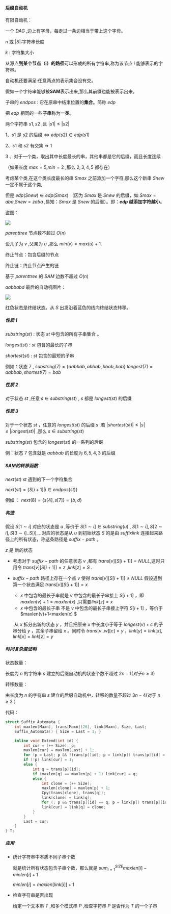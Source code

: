 #### 后缀自动机

有限自动机：

一个 $DAG$ ,边上有字母，每走过一条边相当于带上这个字母。

$n$ 或 $|S|$:字符串长度

$k$ : 字符集大小

从源点**到某个节点（i）的路径**可以形成的所有字符串,称为该节点 $i$ 能够表示的字符串。

自动机还要满足:任意两点的表示集合没有交。

假如一个字符串能够被**SAM**表示出来,那么其前缀也能被表示出来。

子串的 $endpos$ : 它在原串中结束位置的**集合**。简称 $edp$

把 $edp$ 相同的一些**子串**称为**一类**。

两个字符串 $s1,s2$ ,且 $|s1| \leq |s2|$ 

$1$、$s1$ 是 $s2$ 的后缀 $\Leftrightarrow$  $edp(s2) \in edp(s1)$

$2$、$s1$ 和 $s2$ 有交集 $\Rightarrow$ $1$ 

$3$ 、对于一个类，取出其中长度最长的串，其他串都是它的后缀，而且长度连续

（如果长度 $max = 5$,$min = 2$ ,那么 $2,3,4,5$ 都存在） 

考虑某个类,在这个类长度最长的串 $Smax$ 之前添加一个字符,那么这个新串 $Snew$ 一定不属于这个类,

但是 $edp(Snew) \in edp(Smax)$ （因为 $Smax$ 是 $Snew$ 的后缀，如 $Smax = aba$,$Snew = zaba$ ,易知：$Smax$ 是 $Snew$ 的后缀）。即：**$edp$ 越添加字符越小**。

盗图：

![](C:\Users\1\Desktop\书\61905.png)

 $parent tree$ 节点数不超过 $O(n)$

设儿子为 $v$ ,父亲为 $u$ ,那么 $min(v) = max(u) + 1$.

终止节点：包含后缀的节点

终止链：终止节点产生的链

基于 $parent tree$ 的 $SAM$ 边数不超过 $O(n)$

$aabbabd$ 最后的自动机图片：

![](C:\Users\1\Desktop\14807564643248.png)

红色状态是终结状态。从 $S$ 出发沿着蓝色的线向终结状态转移。

##### 性质 1

$substring(st)$ : 状态  $st$ 中包含的所有子串集合 。

$longest(st)$ :  $st$ 包含的最长的子串

$shortest(st)$ : $st$ 包含的最短的子串

例如：状态 $7$ , $substring(7) = \{aabbab,abbab,bbab,bab\}$ $longest(7)  = aabbab,shortest(7) = bab$  

##### 性质 2

对于状态 $st$ ,任意 $s \in substring(st)$ , $s$ 都是  $longest(st)$ 的后缀

##### 性质 3

对于一个状态 $st$ ，任意的 $longest(st)$ 的后缀 $s$ ,若 $|shortest(st)| \leq|s| \leq |longest(st)|$ ,那么 $s \in substring(st)$ 

$substring(st)$ 包含的 $longest(st)$ 的一系列的后缀 

例：状态 $7$ 包含就是 $aabbab$ 的长度为 $6,5,4,3$ 的后缀

##### SAM的转移函数

$next(st)$ $st$ 遇到的下一个字符集合

$next(st) = \{S[i + 1] | i \in endpos(st) \}$ 

例如 ： $next(8) = \{s[4],s[7]\} = \{b,d\}$ 

##### 构造

假设 $S[1\sim i]$ 对应的状态是 $u$ ,等价于 $S[1\sim i] \in substring(u)$ , $S[1 \sim i],S[2 \sim i],S[3 \sim i] .. S[i], \_$ 对应的状态是从 $u$ 到初始状态 $S$ 的是由 $suffixlink$ 连接起来路径上的所有状态，称这条路径是 $suffix - path$ 。

$z$ 是 新的状态

* 考虑对于 $suffix - path$ 的任意状态 $v$ ,都有 $trans[v][S[i + 1]] = NULL$,这时只用令 $trans[v][S[i + 1]] = z$ ,$link[z] = S$ .

* $suffix - path$ 路径上存在一个点 $v$ 使得 $trans[v][S[i + 1]] \neq NULL$ 假设遇到第一个状态满足 $trans[v][S[i + 1]] = x$ 

  *  $x$ 中包含的最长子串就是 $v$ 中包含的最长子串接上 $S[i + 1]$ ，即 $maxlen(v) + 1  = maxlen(x)$ ,只需要$link[z] = x$ 
  * $x$ 中包含的最长子串 不是 $v$ 中包含的最长子串接上字符 $S[i+1]$ ，等价于 $maxlen(v)+1<maxlen(x) $ 

  ​       从 $x$ 拆分出新的状态 $y$ ，并且把原来 $x$ 中长度小于等于 $longest(v)+c$ 的子串分给 $y$ ，其余子串留给 $x$ 。同时令 $trans[v..w][c]=y$ ，$link[y]=link[x]$, $link[x]=link[z]=y$ 

##### 时间复杂度证明

状态数量：

长度为 $n$ 的字符串 $s$ 建立的后缀自动机的状态个数不超过 $2n - 1(对于 n \geq 3)$ 

转移数量：

由长度为 $n$ 的字符串 $s$ 建立的后缀自动机中，转移的数量不超过 $3n−4$(对于 $n≥3$ ） 

代码：

```C++
struct Suffix_Automata {
    int maxlen[Maxn], trans[Maxn][26], link[Maxn], Size, Last;
    Suffix_Automata() { Size = Last = 1; }

    inline void Extend(int id) {
        int cur = (++ Size), p;
        maxlen[cur] = maxlen[Last] + 1;
        for (p = Last; p && !trans[p][id]; p = link[p]) trans[p][id] = cur;
        if (!p) link[cur] = 1;
        else {
            int q = trans[p][id];
            if (maxlen[q] == maxlen[p] + 1) link[cur] = q;
            else {
                int clone = (++ Size);
                maxlen[clone] = maxlen[p] + 1;
                Cpy(trans[clone], trans[q]);
                link[clone] = link[q];
                for (; p && trans[p][id] == q; p = link[p]) trans[p][id] = clone;
                link[cur] = link[q] = clone;
            }
        } 
        Last = cur;
    }
} T;

```

#####  应用

* 统计字符串中本质不同子串个数

  就是统计所有状态包含子串个数，那么就是 $sum_{i = 1} ^ {SIZE} maxlen[i] - minlen[i] + 1$ 

  $minlen[i] = maxlen[link[i]] + 1$ 

* 检查字符串是否出现

  给定一个文本串 $T$ ,和多个模式串 $P$ ,检查字符串 $P$ 是否作为 $T$ 的一个子串

  

